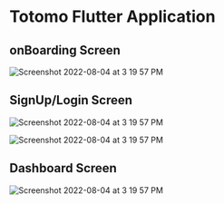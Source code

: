 # Totomo Flutter Application

## onBoarding Screen
![Screenshot 2022-08-04 at 3 19 57 PM](https://user-images.githubusercontent.com/62112170/187660601-369ce7ea-f503-46bb-a673-5a095d9ba3fd.png)

## SignUp/Login Screen

![Screenshot 2022-08-04 at 3 19 57 PM](https://user-images.githubusercontent.com/62112170/187660813-dde49a2f-847e-471b-8d6a-626c99b83e83.png)


![Screenshot 2022-08-04 at 3 19 57 PM](https://user-images.githubusercontent.com/62112170/187660820-476fb45d-f21f-48bd-a884-5fdc821784de.png)

## Dashboard Screen

![Screenshot 2022-08-04 at 3 19 57 PM](https://user-images.githubusercontent.com/62112170/187660824-26280514-1d77-4e7e-b112-3b4bdac09554.png)


